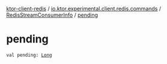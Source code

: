 [ktor-client-redis](../../index.md) / [io.ktor.experimental.client.redis.commands](../index.md) / [RedisStreamConsumerInfo](index.md) / [pending](./pending.md)

# pending

`val pending: `[`Long`](https://kotlinlang.org/api/latest/jvm/stdlib/kotlin/-long/index.html)